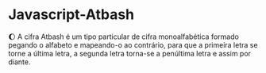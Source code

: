 # Javascript-Atbash
:moon: A cifra Atbash é um tipo particular de cifra monoalfabética formado pegando o alfabeto e mapeando-o ao contrário, para que a primeira letra se torne a última letra, a segunda letra torna-se a penúltima letra e assim por diante.
